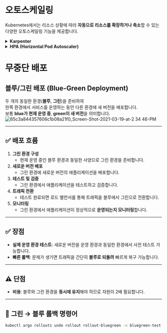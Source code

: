 # 오토스케일링

Kubernetes에서는 리소스 상황에 따라 **자동으로 리소스를 확장하거나 축소**할 수 있는 다양한 오토스케일링 기능을 제공합니다.

<details>
<summary><strong>Karpenter</strong></summary>

![image](https://github.com/user-attachments/assets/ef9bb4fd-2d13-46c3-b0bf-198991b001bd)

1. HPA에 의해 자동확장 또는 재배포되어 새로운 Pod가 생성됩니다.
2. Kube-scheduler는 기존 Worker node에 새로운 Pod를 할당하려 합니다.
3. 기존 Worker node에 자원이 부족해 Pod는 Pending 상태가 됩니다.  
4. Karpenter는 Pending 상태의 Pod를 감지하고 새로운 Worker node를 생성합니다.
5. Kube-scheduler가 새 Worker node에 Pending Pod를 배포합니다.  

### ✅ 장점  
- 노드 프로비저닝과 Pod의 노드 바인딩을 직접 처리  
- 스케일링 속도가 빠르고  
- 파드 요구사항에 맞는 최적 노드 생성  
- 비용 절감 효과

</details>

<details>
<summary><strong>HPA (Horizontal Pod Autoscaler)</strong></summary>

✍️ 내용은 추후 작성 예정입니다.

</details>

# 무중단 배포  
## 블루/그린 배포 (Blue-Green Deployment)

두 개의 동일한 환경(**블루**, **그린**)을 준비하여  
한쪽 환경에서 서비스를 운영하는 동안 다른 환경에 새 버전을 배포합니다.  
보통 **blue가 현재 운영 중**, **green이 새 버전**을 의미합니다.<br>
![65c3a844357606c1b08a21f0_Screen-Shot-2021-03-19-at-2 34 46-PM](https://github.com/user-attachments/assets/0ef46c75-a9de-418a-abdf-770a1e03285b)

---

## ✅ 배포 흐름

1. **그린 환경 구성**  
   - 현재 운영 중인 블루 환경과 동일한 사양으로 그린 환경을 준비합니다.
2. **새로운 버전 배포**  
   - 그린 환경에 새로운 버전의 애플리케이션을 배포합니다.
3. **테스트 및 검증**  
   - 그린 환경에서 애플리케이션을 테스트하고 검증합니다.
4. **트래픽 전환**  
   - 테스트 완료되면 로드 밸런서를 통해 트래픽을 블루에서 그린으로 전환합니다.
5. **모니터링**  
   - 그린 환경에서 애플리케이션이 정상적으로 **운영되는지 모니터링**합니다.

---

## ✅ 장점

- **실제 운영 환경 테스트**: 새로운 버전을 운영 환경과 동일한 환경에서 사전 테스트 가능합니다.  
- **빠른 롤백**: 문제가 생기면 트래픽을 간단히 **블루로 되돌려** 빠르게 복구 가능합니다.

---

## ⚠️ 단점

- **비용**: 블루와 그린 환경을 **동시에 유지**해야 하므로 자원이 2배 필요합니다.

---

## 🔁 그린 → 블루 롤백 명령어

```bash
kubectl argo rollouts undo rollout rollout-bluegreen -n bluegreen-test
```


